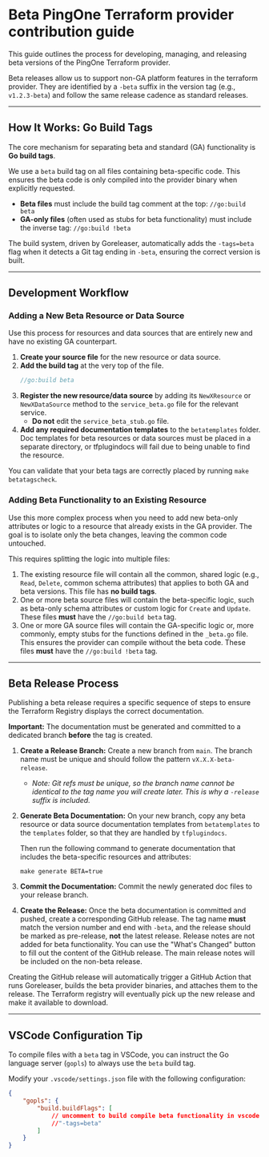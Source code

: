 # Beta PingOne Terraform provider contribution guide

This guide outlines the process for developing, managing, and releasing beta versions of the PingOne Terraform provider.

Beta releases allow us to support non-GA platform features in the terraform provider. They are identified by a `-beta` suffix in the version tag (e.g., `v1.2.3-beta`) and follow the same release cadence as standard releases.

---

## How It Works: Go Build Tags

The core mechanism for separating beta and standard (GA) functionality is **Go build tags**.

We use a `beta` build tag on all files containing beta-specific code. This ensures the beta code is only compiled into the provider binary when explicitly requested.

* **Beta files** must include the build tag comment at the top:
    `//go:build beta`
* **GA-only files** (often used as stubs for beta functionality) must include the inverse tag:
    `//go:build !beta`

The build system, driven by Goreleaser, automatically adds the `-tags=beta` flag when it detects a Git tag ending in `-beta`, ensuring the correct version is built.

---

## Development Workflow

### Adding a New Beta Resource or Data Source

Use this process for resources and data sources that are entirely new and have no existing GA counterpart.

1.  **Create your source file** for the new resource or data source.
2.  **Add the build tag** at the very top of the file.
    ```go
    //go:build beta
    ```
3.  **Register the new resource/data source** by adding its `NewXResource` or `NewXDataSource` method to the `service_beta.go` file for the relevant service.
    * **Do not** edit the `service_beta_stub.go` file.
4.  **Add any required documentation templates** to the `betatemplates` folder. Doc templates for beta resources or data sources must be placed in a separate directory, or tfplugindocs will fail due to being unable to find the resource.

You can validate that your beta tags are correctly placed by running `make betatagscheck`.

### Adding Beta Functionality to an Existing Resource

Use this more complex process when you need to add new beta-only attributes or logic to a resource that already exists in the GA provider. The goal is to isolate only the beta changes, leaving the common code untouched.

This requires splitting the logic into multiple files:

1.  The existing resource file will contain all the common, shared logic (e.g., `Read`, `Delete`, common schema attributes) that applies to both GA and beta versions. This file has **no build tags**.
2.  One or more beta source files will contain the beta-specific logic, such as beta-only schema attributes or custom logic for `Create` and `Update`. These files **must** have the `//go:build beta` tag.
3.  One or more GA source files will contain the GA-specific logic or, more commonly, empty stubs for the functions defined in the `_beta.go` file. This ensures the provider can compile without the beta code. These files **must** have the `//go:build !beta` tag.

---

## Beta Release Process

Publishing a beta release requires a specific sequence of steps to ensure the Terraform Registry displays the correct documentation.

**Important:** The documentation must be generated and committed to a dedicated branch **before** the tag is created.

1.  **Create a Release Branch:** Create a new branch from `main`. The branch name must be unique and should follow the pattern `vX.X.X-beta-release`.
    * *Note: Git refs must be unique, so the branch name cannot be identical to the tag name you will create later. This is why a `-release` suffix is included.*

2.  **Generate Beta Documentation:** 
    On your new branch, copy any beta resource or data source documentation templates from `betatemplates` to the `templates` folder, so that they are handled by `tfplugindocs`.

    Then run the following command to generate documentation that includes the beta-specific resources and attributes:
    ```shell
    make generate BETA=true
    ```
   

3.  **Commit the Documentation:** Commit the newly generated doc files to your release branch.

4.  **Create the Release:** Once the beta documentation is committed and pushed, create a corresponding GitHub release. The tag name **must** match the version number and end with `-beta`, and the release should be marked as pre-release, **not** the latest release. Release notes are not added for beta functionality. You can use the "What's Changed" button to fill out the content of the GitHub release. The main release notes will be included on the non-beta release.

Creating the GitHub release will automatically trigger a GitHub Action that runs Goreleaser, builds the beta provider binaries, and attaches them to the release. The Terraform registry will eventually pick up the new release and make it available to download.

---

## VSCode Configuration Tip

To compile files with a `beta` tag in VSCode, you can instruct the Go language server (`gopls`) to always use the `beta` build tag.

Modify your `.vscode/settings.json` file with the following configuration:

```json
{
    "gopls": {
        "build.buildFlags": [
            // uncomment to build compile beta functionality in vscode
            //"-tags=beta"
        ]
    }
}
```
